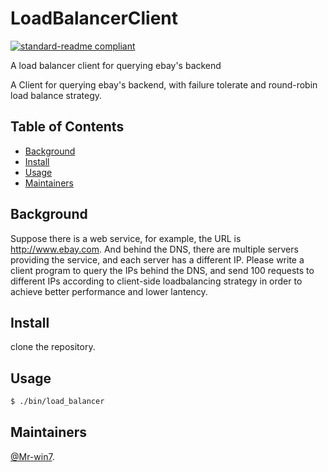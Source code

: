# LoadBalancerClient

[![standard-readme compliant](https://img.shields.io/badge/readme%20style-standard-brightgreen.svg?style=flat-square)](https://github.com/RichardLitt/standard-readme)

A load balancer client for querying ebay's backend

A Client for querying ebay's backend, with failure tolerate and round-robin load balance strategy.


## Table of Contents

- [Background](#background)
- [Install](#install)
- [Usage](#usage)
- [Maintainers](#maintainers)

## Background

Suppose there is a web service, for example, the URL is http://www.ebay.com. And behind the DNS, there are multiple servers providing the service, and each server has a different IP.
Please write a client program to query the IPs behind the DNS, and send 100 requests to different IPs  according to client-side loadbalancing strategy in order to achieve better performance and lower  lantency.

## Install

clone the repository.

## Usage

```sh
$ ./bin/load_balancer
```

## Maintainers

[@Mr-win7](https://github.com/Mr-win7).

